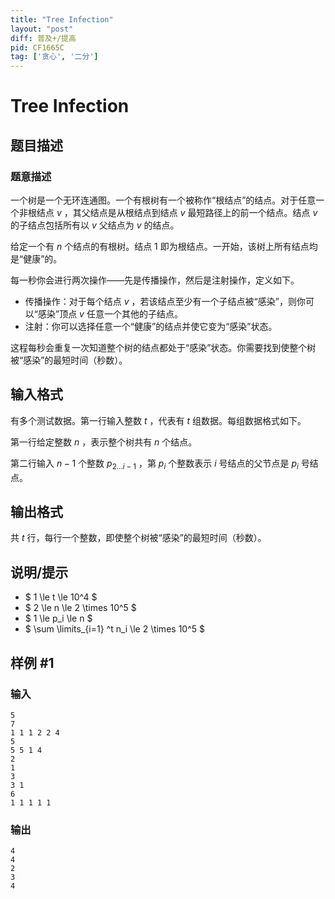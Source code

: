 ```yaml
---
title: "Tree Infection"
layout: "post"
diff: 普及+/提高
pid: CF1665C
tag: ['贪心', '二分']
---
```


# Tree Infection

## 题目描述

### 题意描述
一个树是一个无环连通图。一个有根树有一个被称作“根结点”的结点。对于任意一个非根结点 $v$ ，其父结点是从根结点到结点 $v$ 最短路径上的前一个结点。结点 $v$ 的子结点包括所有以 $v$ 父结点为 $v$ 的结点。

给定一个有 $n$ 个结点的有根树。结点 $1$ 即为根结点。一开始，该树上所有结点均是“健康”的。

每一秒你会进行两次操作——先是传播操作，然后是注射操作，定义如下。

- 传播操作：对于每个结点 $v$ ，若该结点至少有一个子结点被“感染”，则你可以“感染”顶点 $v$ 任意一个其他的子结点。
- 注射：你可以选择任意一个“健康”的结点并使它变为“感染”状态。

这程每秒会重复一次知道整个树的结点都处于“感染”状态。你需要找到使整个树被“感染”的最短时间（秒数）。

## 输入格式

有多个测试数据。第一行输入整数 $t$ ，代表有 $t$ 组数据。每组数据格式如下。

第一行给定整数 $n$ ，表示整个树共有 $n$ 个结点。

第二行输入 $n-1$ 个整数 $p_{2...i-1}$ ，第 $p_i$ 个整数表示 $i$ 号结点的父节点是 $p_i$ 号结点。

## 输出格式

共 $t$ 行，每行一个整数，即使整个树被“感染”的最短时间（秒数）。

## 说明/提示

- $ 1 \le t \le 10^4 $
- $ 2 \le n \le 2 \times 10^5 $
- $ 1 \le p_i \le n $
- $ \sum \limits_{i=1} ^t n_i \le 2 \times 10^5 $

## 样例 #1

### 输入

```
5
7
1 1 1 2 2 4
5
5 5 1 4
2
1
3
3 1
6
1 1 1 1 1
```

### 输出

```
4
4
2
3
4
```

